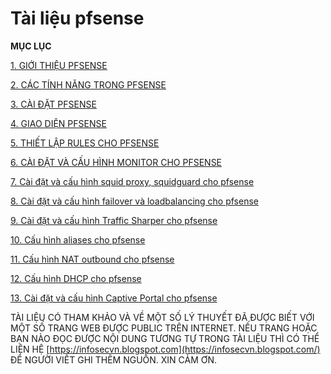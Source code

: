 # Tài liệu pfsense

  


**MỤC LỤC**

[1.  GIỚI THIỆU PFSENSE](1.-gioi-thieu-ve-pfsense.md)

[2.  CÁC TÍNH NĂNG TRONG PFSENSE](2.-cac-tinh-nang-trong-pfsense.md)

[3.  CÀI ĐẶT PFSENSE](3.-cai-dat-pfsense.md)

[4.  GIAO DIỆN PFSENSE](4.-giao-dien-cua-pfsense.md)

[5.  THIẾT LẬP RULES CHO PFSENSE](5.-huong-dan-dat-rules-cho-pfsense.md)

[6.  CÀI ĐẶT VÀ CẤU HÌNH MONITOR CHO PFSENSE](6.-cai-dat-va-cau-hinh-monitor-ntop-cho-pfsense.md)

[7.  Cài đặt và cấu hình squid proxy, squidguard cho pfsense](7.-cai-dat-va-cau-hinh-squid-proxy-squidguard-cho-pfsense.md)

[8.  Cài đặt và cấu hình failover và loadbalancing cho pfsense](8.-cai-dat-va-cau-hinh-failover-va-loadbalancing-cho-pfsense.md)

[9.  Cài đặt và cấu hình Traffic Sharper cho pfsense](9.-cai-dat-va-cau-hinh-traffic-sharper-cho-pfsense.md)

[10.  Cấu hình aliases cho pfsense](10.-cau-hinh-aliases-cho-pfsense.md)

[11.  Cấu hình NAT outbound cho pfsense](11.-cau-hinh-nat-port-outbound-cho-pfsense.md)

[12. Cấu hình DHCP cho pfsense](12.-cau-hinh-dhcp-cho-pfsense.md)

[13. Cài đặt và cấu hình Captive Portal cho pfsense](13.-cau-hinh-captive-portal-cho-pfsense.md)



TÀI LIỆU CÓ THAM KHẢO VÀ VỀ MỘT SỐ LÝ THUYẾT ĐÃ ĐƯỢC BIẾT VỚI MỘT SỐ TRANG WEB ĐƯỢC PUBLIC TRÊN INTERNET. NẾU TRANG HOẶC BẠN NÀO ĐỌC ĐƯỢC NỘI DUNG TƯƠNG TỰ TRONG TÀI LIỆU THÌ CÓ THỂ LIÊN HỆ [https://infosecvn.blogspot.com](https://infosecvn.blogspot.com/) ĐỂ NGƯỜI VIẾT GHI THÊM NGUỒN. XIN CẢM ƠN.  


